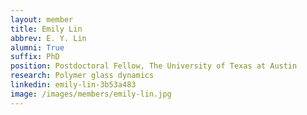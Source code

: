 ```yaml
---
layout: member
title: Emily Lin
abbrev: E. Y. Lin
alumni: True
suffix: PhD
position: Postdoctoral Fellow, The University of Texas at Austin
research: Polymer glass dynamics
linkedin: emily-lin-3b53a483
image: /images/members/emily-lin.jpg
---
```

